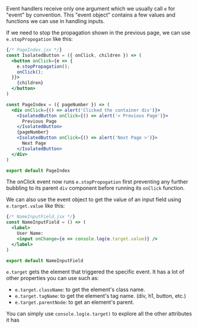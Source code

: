 Event handlers receive only one argument which we usually call `e` for "event" by convention. This "event object" contains a few values and functions we can use in handling inputs.

If we need to stop the propagation shown in the previous page, we can use `e.stopPropogation` like this:

```jsx
{/* PageIndex.jsx */}
const IsolatedButton = ({ onClick, children }) => (
  <button onClick={e => {
    e.stopPropagation();
    onClick();
  }}>
    {children}
  </button>
)

const PageIndex = ({ pageNumber }) => (
  <div onClick={() => alert('Clicked the container div')}>
    <IsolatedButton onClick={() => alert('< Previous Page')}>
      Previous Page
    </IsolatedButton>
    {pageNumber}
    <IsolatedButton onClick={() => alert('Next Page >')}>
      Next Page
    </IsolatedButton>
  </div>
)

export default PageIndex
```

The onClick event now runs `e.stopPropogation` first preventing any further bubbling to its parent `div` component before running its `onClick` function.

We can also use the event object to get the value of an input field using `e.target.value` like this:

```jsx
{/* NameInputField.jsx */}
const NameInputField = () => (
  <label>
    User Name:
    <input onChange={e => console.log(e.target.value)} />
  </label>
)

export default NameInputField
```

`e.target` gets the element that triggered the specific event. It has a lot of other properties you can use such as:

* `e.target.className`: to get the element's class name.
* `e.target.tagName`: to get the element's tag name. (div, h1, button, etc.)
* `e.target.parentNode`: to get an element's parent.

You can simply use `console.log(e.target)` to explore all the other attributes it has
